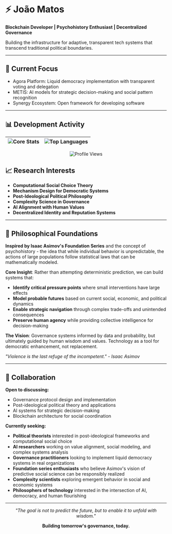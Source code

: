 # ⚡ João Matos

**Blockchain Developer | Psychohistory Enthusiast | Decentralized Governance**

Building the infrastructure for adaptive, transparent tech systems that transcend traditional political boundaries.

---

## 🎯 Current Focus

- Agora Platform: Liquid democracy implementation with transparent voting and delegation
- METIS: AI models for strategic decision-making and social pattern recognition
- Synergy Ecosystem: Open framework for developing software

---

## 📊 Development Activity

<div align="center">

| ![Core Stats](https://github-readme-stats.vercel.app/api?username=JoaoAJMatos&count_private=true&show_icons=true&hide_border=true&bg_color=0d1117&title_color=9d4edd&text_color=c9d1d9&icon_color=9d4edd&custom_title=Code%20Architecture) | ![Top Languages](https://github-readme-stats.vercel.app/api/top-langs/?username=JoaoAJMatos&layout=compact&hide_border=true&bg_color=0d1117&title_color=9d4edd&text_color=c9d1d9) |
|---|---|

![Profile Views](https://komarev.com/ghpvc/?username=JoaoAJMatos&color=9d4edd&style=flat-square)

</div>

## 📈 Research Interests

- **Computational Social Choice Theory**
- **Mechanism Design for Democratic Systems**  
- **Post-Ideological Political Philosophy**
- **Complexity Science in Governance**
- **AI Alignment with Human Values**
- **Decentralized Identity and Reputation Systems**

---

## 🔬 Philosophical Foundations

**Inspired by Isaac Asimov's Foundation Series** and the concept of psychohistory - the idea that while individual behavior is unpredictable, the actions of large populations follow statistical laws that can be mathematically modeled.

**Core Insight**: Rather than attempting deterministic prediction, we can build systems that:
- **Identify critical pressure points** where small interventions have large effects
- **Model probable futures** based on current social, economic, and political dynamics  
- **Enable strategic navigation** through complex trade-offs and unintended consequences
- **Preserve human agency** while providing collective intelligence for decision-making

**The Vision**: Governance systems informed by data and probability, but ultimately guided by human wisdom and values. Technology as a tool for democratic enhancement, not replacement.

*"Violence is the last refuge of the incompetent." - Isaac Asimov*

---

## 🤝 Collaboration

**Open to discussing:**
- Governance protocol design and implementation
- Post-ideological political theory and applications
- AI systems for strategic decision-making
- Blockchain architecture for social coordination

**Currently seeking:**
- **Political theorists** interested in post-ideological frameworks and computational social choice
- **AI researchers** working on value alignment, social modeling, and complex systems analysis
- **Governance practitioners** looking to implement liquid democracy systems in real organizations
- **Foundation series enthusiasts** who believe Asimov's vision of predictive social science can be responsibly realized
- **Complexity scientists** exploring emergent behavior in social and economic systems
- **Philosophers of technology** interested in the intersection of AI, democracy, and human flourishing

---

<div align="center">

*"The goal is not to predict the future, but to enable it to unfold with wisdom."*

**Building tomorrow's governance, today.**

</div>
